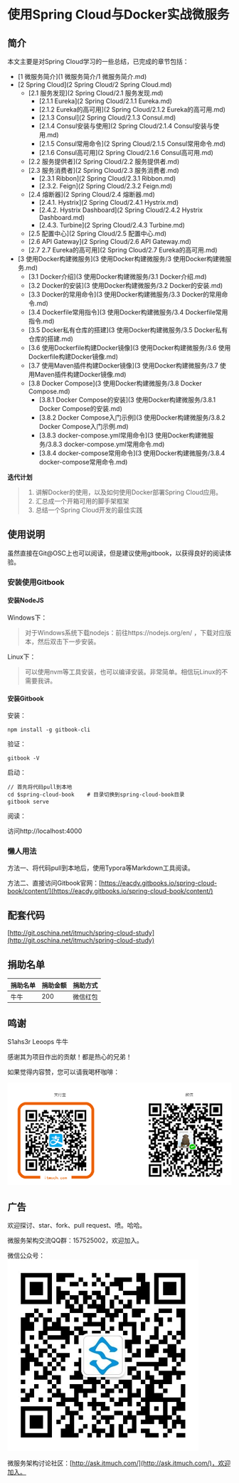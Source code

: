 # 使用Spring Cloud与Docker实战微服务



## 简介

本文主要是对Spring Cloud学习的一些总结，已完成的章节包括：

* [1 微服务简介](1 微服务简介/1 微服务简介.md)
* [2 Spring Cloud](2 Spring Cloud/2 Spring Cloud.md)
    * [2.1 服务发现](2 Spring Cloud/2.1 服务发现.md)
        * [2.1.1 Eureka](2 Spring Cloud/2.1.1 Eureka.md)
        * [2.1.2 Eureka的高可用](2 Spring Cloud/2.1.2 Eureka的高可用.md)
        * [2.1.3 Consul](2 Spring Cloud/2.1.3 Consul.md)
        * [2.1.4 Consul安装与使用](2 Spring Cloud/2.1.4 Consul安装与使用.md)
        * [2.1.5 Consul常用命令](2 Spring Cloud/2.1.5 Consul常用命令.md)
        * [2.1.6 Consul高可用](2 Spring Cloud/2.1.6 Consul高可用.md)
    * [2.2 服务提供者](2 Spring Cloud/2.2 服务提供者.md)
    * [2.3 服务消费者](2 Spring Cloud/2.3 服务消费者.md)
        * [2.3.1 Ribbon](2 Spring Cloud/2.3.1 Ribbon.md)
        * [2.3.2. Feign](2 Spring Cloud/2.3.2 Feign.md)
    * [2.4 熔断器](2 Spring Cloud/2.4 熔断器.md)
        * [2.4.1. Hystrix](2 Spring Cloud/2.4.1 Hystrix.md)
        * [2.4.2. Hystrix Dashboard](2 Spring Cloud/2.4.2 Hystrix Dashboard.md)
        * [2.4.3. Turbine](2 Spring Cloud/2.4.3 Turbine.md)
    * [2.5 配置中心](2 Spring Cloud/2.5 配置中心.md)
    * [2.6 API Gateway](2 Spring Cloud/2.6 API Gateway.md)
    * [2.7 2.7 Eureka的高可用](2 Spring Cloud/2.7 Eureka的高可用.md)
* [3 使用Docker构建微服务](3 使用Docker构建微服务/3 使用Docker构建微服务.md)
    * [3.1 Docker介绍](3 使用Docker构建微服务/3.1 Docker介绍.md)
    * [3.2 Docker的安装](3 使用Docker构建微服务/3.2 Docker的安装.md)
    * [3.3 Docker的常用命令](3 使用Docker构建微服务/3.3 Docker的常用命令.md)
    * [3.4 Dockerfile常用指令](3 使用Docker构建微服务/3.4 Dockerfile常用指令.md)
    * [3.5 Docker私有仓库的搭建](3 使用Docker构建微服务/3.5 Docker私有仓库的搭建.md)
    * [3.6 使用Dockerfile构建Docker镜像](3 使用Docker构建微服务/3.6 使用Dockerfile构建Docker镜像.md)
    * [3.7 使用Maven插件构建Docker镜像](3 使用Docker构建微服务/3.7 使用Maven插件构建Docker镜像.md)
    * [3.8 Docker Compose](3 使用Docker构建微服务/3.8 Docker Compose.md)
      * [3.8.1 Docker Compose的安装](3 使用Docker构建微服务/3.8.1 Docker Compose的安装.md)
      * [3.8.2 Docker Compose入门示例](3 使用Docker构建微服务/3.8.2 Docker Compose入门示例.md)
      * [3.8.3 docker-compose.yml常用命令](3 使用Docker构建微服务/3.8.3 docker-compose.yml常用命令.md)
      * [3.8.4 docker-compose常用命令](3 使用Docker构建微服务/3.8.4 docker-compose常用命令.md)




**迭代计划**

> 1. 讲解Docker的使用，以及如何使用Docker部署Spring Cloud应用。
> 2. 汇总成一个开箱可用的脚手架框架
> 3. 总结一个Spring Cloud开发的最佳实践



## 使用说明

虽然直接在Git@OSC上也可以阅读，但是建议使用gitbook，以获得良好的阅读体验。

### 安装使用Gitbook

#### 安装NodeJS

Windows下：

>  对于Windows系统下载nodejs：前往https://nodejs.org/en/ ，下载对应版本，然后双击下一步安装。

Linux下：

>  可以使用nvm等工具安装，也可以编译安装。非常简单。相信玩Linux的不需要我讲。



#### 安装Gitbook

安装：

```shell
npm install -g gitbook-cli
```

验证：

```shell
gitbook -V
```

启动：

```shell
// 首先将代码pull到本地
cd $spring-cloud-book    # 目录切换到spring-cloud-book目录
gitbook serve
```

阅读：

访问http://localhost:4000



### 懒人用法

方法一、将代码pull到本地后，使用Typora等Markdown工具阅读。

方法二、直接访问Gitbook官网：[https://eacdy.gitbooks.io/spring-cloud-book/content/](https://eacdy.gitbooks.io/spring-cloud-book/content/)



## 配套代码
[http://git.oschina.net/itmuch/spring-cloud-study](http://git.oschina.net/itmuch/spring-cloud-study) 



## 捐助名单

| 捐助名单 | 捐助金额 | 捐助方式 |
| ---- | ---- | ---- |
| 牛牛   | 200  | 微信红包 |



##  鸣谢

S1ahs3r  Leoops 牛牛

感谢其为项目作出的贡献！都是热心的兄弟！



如果觉得内容赞，您可以请我喝杯咖啡：

![donate](images/donate.png)





## 广告

欢迎探讨、star、fork、pull request、喷。哈哈。

微服务架构交流QQ群：157525002，欢迎加入。

微信公众号：![wx](images/wx.jpg)

微服务架构讨论社区：[http://ask.itmuch.com/](http://ask.itmuch.com/)，欢迎加入。